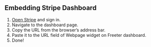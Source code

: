 ## Embedding Stripe Dashboard

1. <a href="{{ curItem.homeUrl|e }}" rel="noopener noreferrer" target="_blank">Open Stripe</a> and sign in.
2. Navigate to the dashboard page.
3. Copy the URL from the browser’s address bar.
4. Paste it to the URL field of Webpage widget on Freeter dashboard.
5. Done!
